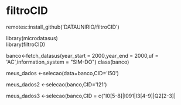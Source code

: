 # filtroCID
    
    
    
remotes::install_github('DATAUNIRIO/filtroCID')


library(microdatasus)    
library(filtroCID)

banco<-fetch_datasus(year_start = 2000,year_end = 2000,uf = 'AC',information_system = "SIM-DO")
class(banco)

meus_dados <-selecao(data=banco,CID='I50')

meus_dados2 <-selecao(banco,CID='I21')

meus_dados3 <-selecao(banco,CID = c("I0[5-8]|I091|I3[4-9]|Q2[2-3]|
